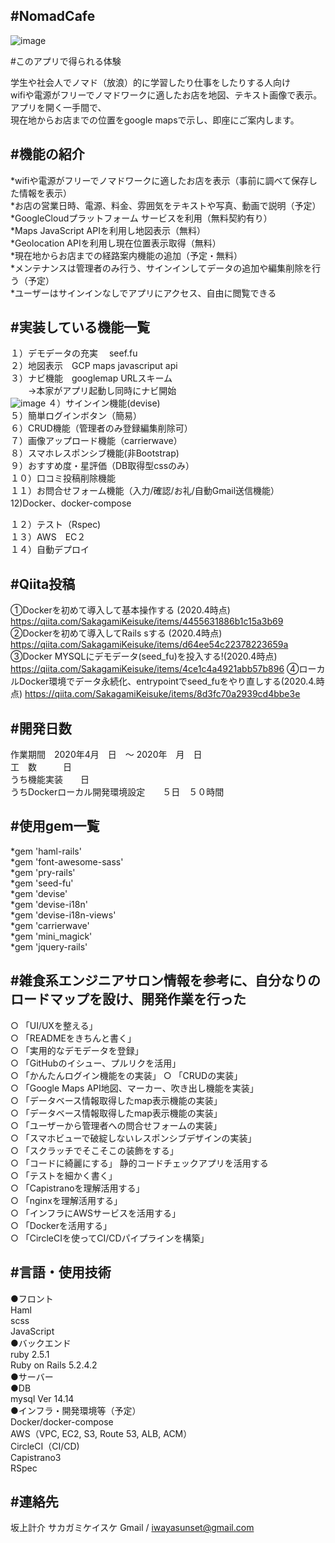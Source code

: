 #NomadCafe
----------
![image](https://user-images.githubusercontent.com/60636597/78964593-b34ef200-7b35-11ea-8a23-d118cbeeef3a.png)

#このアプリで得られる体験

学生や社会人でノマド（放浪）的に学習したり仕事をしたりする人向け  
wifiや電源がフリーでノマドワークに適したお店を地図、テキスト画像で表示。  
アプリを開く一手間で、  
現在地からお店までの位置をgoogle mapsで示し、即座にご案内します。  

#機能の紹介
----------
*wifiや電源がフリーでノマドワークに適したお店を表示（事前に調べて保存した情報を表示）  
*お店の営業日時、電源、料金、雰囲気をテキストや写真、動画で説明（予定）  
*GoogleCloudプラットフォーム サービスを利用（無料契約有り）  
*Maps JavaScript APIを利用し地図表示（無料）  
*Geolocation APIを利用し現在位置表示取得（無料）  
*現在地からお店までの経路案内機能の追加（予定・無料）  
*メンテナンスは管理者のみ行う、サインインしてデータの追加や編集削除を行う（予定）  
*ユーザーはサインインなしでアプリにアクセス、自由に閲覧できる  

#実装している機能一覧
----------
１）デモデータの充実　 seef.fu  
２）地図表示　GCP maps javascriput api    
３）ナビ機能　googlemap URLスキーム  
　　→本家がアプリ起動し同時にナビ開始  
  ![image](https://user-images.githubusercontent.com/60636597/78964906-76cfc600-7b36-11ea-8b6d-c34251cf955f.png)
４）サインイン機能(devise)  
５）簡単ログインボタン（簡易）  
６）CRUD機能（管理者のみ登録編集削除可）  
７）画像アップロード機能（carrierwave）  
８）スマホレスポンシブ機能(非Bootstrap)  
９）おすすめ度・星評価（DB取得型cssのみ）  
１０）口コミ投稿削除機能  
１１）お問合せフォーム機能（入力/確認/お礼/自動Gmail送信機能） 
12)Docker、docker-compose
   
１２）テスト（Rspec)  
１３）AWS　EC２　  
１４）自動デプロイ  


#Qiita投稿
----------
①Dockerを初めて導入して基本操作する (2020.4時点)
https://qiita.com/SakagamiKeisuke/items/4455631886b1c15a3b69
②Dockerを初めて導入してRails sする (2020.4時点)
https://qiita.com/SakagamiKeisuke/items/d64ee54c22378223659a
③Docker MYSQLにデモデータ(seed_fu)を投入する!(2020.4時点)
https://qiita.com/SakagamiKeisuke/items/4ce1c4a4921abb57b896
④ローカルDocker環境でデータ永続化、entrypointでseed_fuをやり直しする(2020.4.時点)
https://qiita.com/SakagamiKeisuke/items/8d3fc70a2939cd4bbe3e

#開発日数
----------
作業期間　2020年4月　日　〜 2020年　月　日  
工　数　　　日  
うち機能実装　　日  
うちDockerローカル開発環境設定　　５日　５０時間  


#使用gem一覧
------
*gem 'haml-rails'  
*gem 'font-awesome-sass'  
*gem 'pry-rails'  
*gem 'seed-fu'  
*gem 'devise'  
*gem 'devise-i18n'  
*gem 'devise-i18n-views'  
*gem 'carrierwave'  
*gem 'mini_magick'  
*gem 'jquery-rails'  


#雑食系エンジニアサロン情報を参考に、自分なりのロードマップを設け、開発作業を行った
------------------------------
○ 「UI/UXを整える」  
○ 「READMEをきちんと書く」  
○ 「実用的なデモデータを登録」  
○ 「GitHubのイシュー、プルリクを活用」  
○ 「かんたんログイン機能をの実装」 
○ 「CRUDの実装」  
○ 「Google Maps API地図、マーカー、吹き出し機能を実装」     
○ 「データベース情報取得したmap表示機能の実装」  
○ 「データベース情報取得したmap表示機能の実装」  
○ 「ユーザーから管理者への問合せフォームの実装」  
○ 「スマホビューで破綻しないレスポンシブデザインの実装」   
○ 「スクラッチでそこそこの装飾をする」  
○ 「コードに綺麗にする」 静的コードチェックアプリを活用する  
○ 「テストを細かく書く」  
○ 「Capistranoを理解活用する」  
○ 「nginxを理解活用する」  
○ 「インフラにAWSサービスを活用する」   
○ 「Dockerを活用する」    
○ 「CircleCIを使ってCI/CDパイプラインを構築」    

#言語・使用技術
----------
●フロント  
Haml  
scss  
JavaScript    
●バックエンド  
ruby 2.5.1  
Ruby on Rails 5.2.4.2  
●サーバー    
●DB  
mysql  Ver 14.14   
●インフラ・開発環境等（予定）  
Docker/docker-compose  
AWS（VPC, EC2, S3, Route 53, ALB, ACM）  
CircleCI（CI/CD)  
Capistrano3  
RSpec  

#連絡先
----------
坂上計介 サカガミケイスケ
Gmail /  iwayasunset@gmail.com
